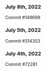 ### July 8th, 2022

Commit #149699

### July 5th, 2022

Commit #314353


### July 4th, 2022

Commit #72281
